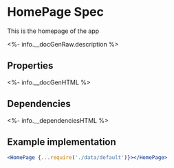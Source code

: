 ﻿# HomePage Spec

This is the homepage of the app

<%- info.__docGenRaw.description %>

## Properties

<%- info.__docGenHTML %>

## Dependencies

<%- info.__dependenciesHTML %>

## Example implementation

```jsx
<HomePage {...require('./data/default')}></HomePage>
```
